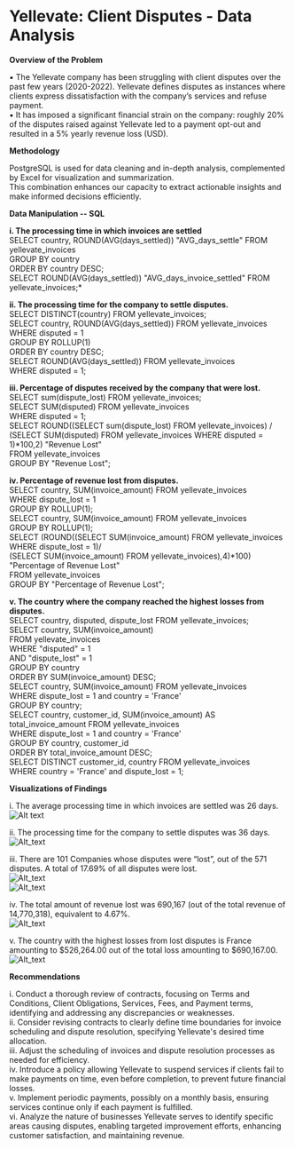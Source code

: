 # Yellevate: Client Disputes - Data Analysis  

**Overview of the Problem**  
  
▪ The Yellevate company has been struggling with client disputes over the past few years (2020-2022). Yellevate defines disputes as instances where clients express dissatisfaction with the company’s services and refuse payment.    
▪ It has imposed a significant financial strain on the company: roughly 20% of the disputes raised against Yellevate led to a payment opt-out and resulted in a 5% yearly revenue loss (USD).  
  
**Methodology**  
  
PostgreSQL is used for data cleaning and in-depth analysis, complemented by Excel for visualization and summarization.  
This combination enhances our capacity to extract actionable insights and make informed decisions efficiently.  
  
**Data Manipulation -- SQL**  
  
**i. The processing time in which invoices are settled**  
SELECT country, ROUND(AVG(days_settled)) "AVG_days_settle" FROM yellevate_invoices  
GROUP BY country  
ORDER BY country DESC;  
SELECT ROUND(AVG(days_settled)) "AVG_days_invoice_settled" FROM yellevate_invoices;*  
  
**ii. The processing time for the company to settle disputes.**  
SELECT DISTINCT(country) FROM yellevate_invoices;  
SELECT country, ROUND(AVG(days_settled)) FROM yellevate_invoices  
WHERE disputed = 1  
GROUP BY ROLLUP(1)  
ORDER BY country DESC;  
SELECT ROUND(AVG(days_settled)) FROM yellevate_invoices  
WHERE disputed = 1;  
  
**iii. Percentage of disputes received by the company that were lost.**  
SELECT sum(dispute_lost) FROM yellevate_invoices;  
SELECT SUM(disputed) FROM yellevate_invoices  
WHERE disputed = 1;  
SELECT ROUND((SELECT sum(dispute_lost) FROM yellevate_invoices) /  
(SELECT SUM(disputed) FROM yellevate_invoices WHERE disputed = 1)*100,2) "Revenue Lost"  
FROM yellevate_invoices  
GROUP BY "Revenue Lost";  
  
**iv. Percentage of revenue lost from disputes.**  
SELECT country, SUM(invoice_amount) FROM yellevate_invoices  
WHERE dispute_lost = 1  
GROUP BY ROLLUP(1);  
SELECT country, SUM(invoice_amount) FROM yellevate_invoices  
GROUP BY ROLLUP(1);  
SELECT (ROUND((SELECT SUM(invoice_amount) FROM yellevate_invoices  
WHERE dispute_lost = 1)/  
(SELECT SUM(invoice_amount) FROM yellevate_invoices),4)*100) "Percentage of Revenue Lost"  
FROM yellevate_invoices  
GROUP BY "Percentage of Revenue Lost";  
  
**v. The country where the company reached the highest losses from disputes.**  
SELECT country, disputed, dispute_lost FROM yellevate_invoices;   
SELECT country, SUM(invoice_amount)  
FROM yellevate_invoices  
WHERE "disputed" = 1  
AND "dispute_lost" = 1  
GROUP BY country  
ORDER BY SUM(invoice_amount) DESC;  
SELECT country, SUM(invoice_amount) FROM yellevate_invoices  
WHERE dispute_lost = 1 and country = 'France'  
GROUP BY country;  
SELECT country, customer_id, SUM(invoice_amount) AS total_invoice_amount FROM yellevate_invoices  
WHERE dispute_lost = 1 and country = 'France'  
GROUP BY country, customer_id  
ORDER BY total_invoice_amount DESC;  
SELECT DISTINCT customer_id, country FROM yellevate_invoices  
WHERE country = 'France' and dispute_lost = 1;  
  
**Visualizations of Findings**  
  
i. The average processing time in which invoices are settled was 26 days.  
![Alt text](https://github.com/xyrncl/Client-Disputes-Analysis-Yellevate/blob/main/Findings%20Yellevate/F-1.jpg)  

ii. The processing time for the company to settle disputes was 36 days.
![Alt_text](https://github.com/xyrncl/Client-Disputes-Analysis-Yellevate/blob/main/Findings%20Yellevate/F-2.jpg)  

iii. There are 101 Companies whose disputes were “lost”, out of the 571 disputes. A total of 17.69% of all disputes were lost.  
![Alt_text](https://github.com/xyrncl/Client-Disputes-Analysis-Yellevate/blob/main/Findings%20Yellevate/F-3.jpg)   
![Alt_text](https://github.com/xyrncl/Client-Disputes-Analysis-Yellevate/blob/main/Findings%20Yellevate/F-3i.jpg)  
  
iv. The total amount of revenue lost was 690,167 (out of the total revenue of 14,770,318), equivalent to 4.67%.  
![Alt_text](https://github.com/xyrncl/Client-Disputes-Analysis-Yellevate/blob/main/Findings%20Yellevate/F-4.jpg)  

v. The country with the highest losses from lost disputes is France amounting to $526,264.00 out of the total loss amounting to $690,167.00.  
![Alt_text](https://github.com/xyrncl/Client-Disputes-Analysis-Yellevate/blob/main/Findings%20Yellevate/F-5.jpg)  
  

    
**Recommendations**
  
i. Conduct a thorough review of contracts, focusing on Terms and Conditions, Client Obligations, Services, Fees, and Payment terms, identifying and addressing any discrepancies or weaknesses.  
ii. Consider revising contracts to clearly define time boundaries for invoice scheduling and dispute resolution, specifying Yellevate's desired time allocation.  
iii. Adjust the scheduling of invoices and dispute resolution processes as needed for efficiency.  
iv. Introduce a policy allowing Yellevate to suspend services if clients fail to make payments on time, even before completion, to prevent future financial losses.  
v. Implement periodic payments, possibly on a monthly basis, ensuring services continue only if each payment is fulfilled.  
vi. Analyze the nature of businesses Yellevate serves to identify specific areas causing disputes, enabling targeted improvement efforts, enhancing customer satisfaction, and maintaining revenue.  


